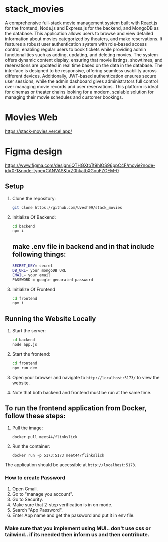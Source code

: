 
# stack_movies
A comprehensive full-stack movie management system built with React.js for the frontend, Node.js and Express.js for the backend, and MongoDB as the database. This application allows users to browse and view detailed information about movies categorized by theaters, and make reservations. It features a robust user authentication system with role-based access control, enabling regular users to book tickets while providing admin functionalities such as adding, updating, and deleting movies. The system offers dynamic content display, ensuring that movie listings, showtimes, and reservations are updated in real time based on the data in the database. The interface is designed to be responsive, offering seamless usability across different devices. Additionally, JWT-based authentication ensures secure user sessions, while the admin dashboard gives administrators full control over managing movie records and user reservations. This platform is ideal for cinemas or theater chains looking for a modern, scalable solution for managing their movie schedules and customer bookings.
# Movies Web
https://stack-movies.vercel.app/

# Figma design
https://www.figma.com/design/iQTHGXtbTt9hlOS96ppC4F/movie?node-id=0-1&node-type=CANVAS&t=Z0hkatbXGouFZOEM-0

## Setup

1. Clone the repository:

   ```sh
   git clone https://github.com/Uvesh99/stack_movies
   ```

2. Initialize Of Backend:

   ```sh
   cd backend
   npm i
   ```
   
   ## make .env file in backend and in that include following things:
   
   ```sh
   SECRET_KEY= secret
   DB_URL= your mongoDB URL
   EMAIL= your email
   PASSWORD = google genarated password
   ```

4. Initialize Of Frontend
   ```sh
   cd frontend 
   npm i
   ```

## Running the Website Locally

1. Start the server:

   ```sh
   cd backend
   node app.js
   ```
   
2. Start the frontend:
   
   ```sh
   cd frontend
   npm run dev
   ```
   
2. Open your browser and navigate to `http://localhost:5173/` to view the website.

3. Note that both backend and frontend must be run at the same time.

## To run the frontend application from Docker, follow these steps:

1.  Pull the image:
    ```
    docker pull meet44/flinkslick
    ```

2.  Run the container:
    ```
    docker run -p 5173:5173 meet44/flinkslick
    ```

   The application should be accessible at `http://localhost:5173`.
   

### How to create Password

1. Open Gmail.
2. Go to "manage you account".
3. Go to Security.
4. Make sure that 2-step verification is in on mode.
5. Search "App Password".
6. Enter App name and get the password and put it in env file.

### Make sure that you implement using MUI.. don't use css or tailwind.. if its needed then inform us and then contribute.
